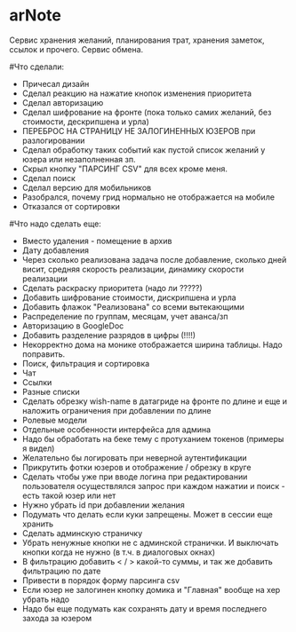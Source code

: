 
# arNote
Сервис хранения желаний, планирования трат, хранения заметок, ссылок и прочего. Сервис обмена.


#Что сделали:

* Причесал дизайн
* Сделал реакцию на нажатие кнопок изменения приоритета
* Сделал авторизацию
* Сделал шифрование на фронте (пока только самих желаний, без стоимости, дескрипшена и урла)
* ПЕРЕБРОС НА СТРАНИЦУ НЕ ЗАЛОГИНЕННЫХ ЮЗЕРОВ при разлогировании
* Сделал обработку таких событий как пустой список желаний у юзера или незаполненная зп.
* Скрыл кнопку "ПАРСИНГ CSV" для всех кроме меня.
* Сделал поиск
* Сделал версию для мобильников
* Разобрался, почему грид нормально не отображается на мобиле
* Отказался от сортировки



#Что надо сделать еще:


* Вместо удаления - помещение в архив
* Дату добавления
* Через сколько реализована задача после добавление, сколько дней висит, средняя скорость реализации, динамику скорости реализации
* Сделать раскраску приоритета (надо ли ?????)
* Добавить шифрование стоимости, дискрипшена и урла
* Добавить флажок "Реализована" со всеми вытекающими
* Распределение по группам, месяцам, учет аванса/зп
* Авторизацию в GoogleDoc
* Добавить разделение разрядов в цифры (!!!!)
* Некорректно дома на монике отображается ширина таблицы. Надо поправить.
* Поиск, фильтрация и сортировка
* Чат
* Ссылки
* Разные списки
* Сделать обрезку wish-name в датагриде на фронте по длине и еще и наложить ограничения при добавлении по длине
* Ролевые модели
* Отдельные особенности интерфейса для админа
* Надо бы обработать на беке тему с протуханием токенов (примеры я видел)
* Желательно бы логировать при неверной аутентификации
* Прикрутить фотки юзеров и отображение / обрезку в круге
* Сделать чтобы уже при вводе логина при редактировании пользователя осуществлялся запрос при каждом нажатии и поиск - есть такой юзер или нет
* Нужно убрать id при добавлении желания
* Подумать что делать если куки запрещены. Может в сессии еще хранить
* Сделать админскую страничку
* Убрать ненужные кнопки не с админской странички. И выключать кнопки когда не нужно (в т.ч. в диалоговых окнах)
* В фильтрацию добавить < / > какой-то суммы, и так же добавить фильтрацию по дате
* Привести в порядок форму парсинга csv
* Если юзер не залогинен кнопку домика и "Главная" вообще на хер убрать надо
* Надо бы еще подумать как сохранять дату и время последнего захода за юзером

 
